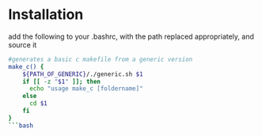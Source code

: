 # Installation

add the following to your .bashrc, with the path replaced appropriately, and source it

```bash
#generates a basic c makefile from a generic version
make_c() {
    ${PATH_OF_GENERIC}/./generic.sh $1
    if [[ -z "$1" ]]; then
      echo "usage make_c [foldername]"
    else
      cd $1
    fi
}
```bash

